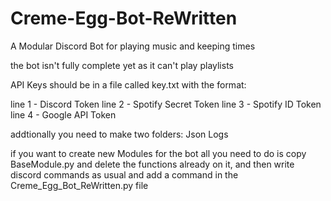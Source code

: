 # Creme-Egg-Bot-ReWritten
A Modular Discord Bot for playing music and keeping times


the bot isn't fully complete yet as it can't play playlists

API Keys should be in a file called key.txt with the format:

line 1 - Discord Token
line 2 - Spotify Secret Token
line 3 - Spotify ID Token
line 4 - Google API Token


addtionally you need to make two folders:
Json
Logs

if you want to create new Modules for the bot all you need to do is copy BaseModule.py and delete the functions already on it, and then write discord commands as usual and add a command in the Creme_Egg_Bot_ReWritten.py file

